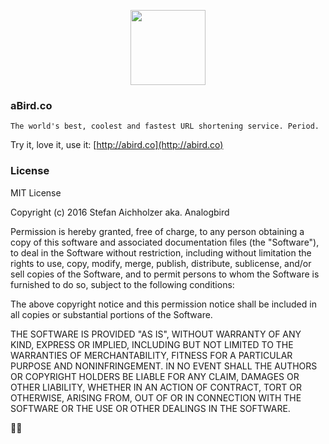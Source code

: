 <p align="center">
	<img src="http://www.analogbird.com/static/img/playground/abird.co.png" width="120">
</p>


### aBird.co

```
The world's best, coolest and fastest URL shortening service. Period.
```

Try it, love it, use it: [http://abird.co](http://abird.co)


### License

MIT License

Copyright (c) 2016 Stefan Aichholzer aka. Analogbird

Permission is hereby granted, free of charge, to any person obtaining a copy
of this software and associated documentation files (the "Software"), to deal
in the Software without restriction, including without limitation the rights
to use, copy, modify, merge, publish, distribute, sublicense, and/or sell
copies of the Software, and to permit persons to whom the Software is
furnished to do so, subject to the following conditions:

The above copyright notice and this permission notice shall be included in all
copies or substantial portions of the Software.

THE SOFTWARE IS PROVIDED "AS IS", WITHOUT WARRANTY OF ANY KIND, EXPRESS OR
IMPLIED, INCLUDING BUT NOT LIMITED TO THE WARRANTIES OF MERCHANTABILITY,
FITNESS FOR A PARTICULAR PURPOSE AND NONINFRINGEMENT. IN NO EVENT SHALL THE
AUTHORS OR COPYRIGHT HOLDERS BE LIABLE FOR ANY CLAIM, DAMAGES OR OTHER
LIABILITY, WHETHER IN AN ACTION OF CONTRACT, TORT OR OTHERWISE, ARISING FROM,
OUT OF OR IN CONNECTION WITH THE SOFTWARE OR THE USE OR OTHER DEALINGS IN THE
SOFTWARE.

👍🏼
